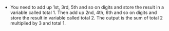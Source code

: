 -   You need to add up 1st, 3rd, 5th and so on digits and store the result
    in a variable called total 1.
    Then add up 2nd, 4th, 6th and so on digits and store the result in
    variable called total 2.
    The output is the sum of total 2 multiplied by 3 and total 1.
